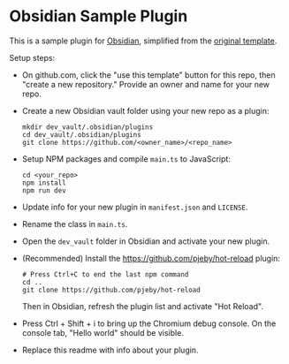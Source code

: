 # Obsidian Sample Plugin

This is a sample plugin for [Obsidian](https://obsidian.md), simplified from the
[original template](https://github.com/obsidianmd/obsidian-sample-plugin).

Setup steps:

- On github.com, click the "use this template" button for this repo, then "create a new repository."
  Provide an owner and name for your new repo.

- Create a new Obsidian vault folder using your new repo as a plugin:

  ```
  mkdir dev_vault/.obsidian/plugins
  cd dev_vault/.obsidian/plugins
  git clone https://github.com/<owner_name>/<repo_name>
  ```

- Setup NPM packages and compile `main.ts` to JavaScript:

  ```
  cd <your_repo>
  npm install
  npm run dev
  ```

- Update info for your new plugin in `manifest.json` and `LICENSE`.

- Rename the class in `main.ts`.

- Open the `dev_vault` folder in Obsidian and activate your new plugin.

- (Recommended) Install the https://github.com/pjeby/hot-reload plugin:
  ```
  # Press Ctrl+C to end the last npm command
  cd ..
  git clone https://github.com/pjeby/hot-reload
  ```
  Then in Obsidian, refresh the plugin list and activate "Hot Reload".

- Press Ctrl + Shift + i to bring up the Chromium debug console. On the console tab, "Hello world"
  should be visible.

- Replace this readme with info about your plugin.

